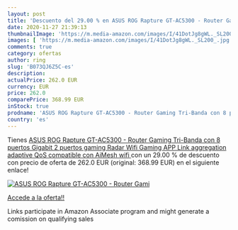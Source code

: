 ```yaml
---
layout: post
title: 'Descuento del 29.00 % en ASUS ROG Rapture GT-AC5300 - Router Gami'
date: 2020-11-27 21:39:13
thumbnailImage: 'https://m.media-amazon.com/images/I/41DotJg8gWL._SL200_.jpg'
images: [ 'https://m.media-amazon.com/images/I/41DotJg8gWL._SL200_.jpg' ]
comments: true
category: ofertas
author: ring
slug: 'B073QJ6Z5C-es'
description:
actualPrice: 262.0 EUR
currency: EUR
price: 262.0
comparePrice: 368.99 EUR
inStock: true
prodname: 'ASUS ROG Rapture GT-AC5300 - Router Gaming Tri-Banda con 8 puertos Gigabit  2 puertos gaming  Radar Wifi  Gaming APP  Link aggregation  adaptive QoS  compatible con AiMesh wifi '
country: 'es'
---
```


Tienes [ASUS ROG Rapture GT-AC5300 - Router Gaming Tri-Banda con 8 puertos Gigabit  2 puertos gaming  Radar Wifi  Gaming APP  Link aggregation  adaptive QoS  compatible con AiMesh wifi ](https://www.amazon.es/dp/B073QJ6Z5C/?tag=tolees-21) con un 29.00 % de descuento con precio de oferta de 262.0 EUR (original: 368.99 EUR) en el siguiente enlace!

[![ASUS ROG Rapture GT-AC5300 - Router Gami](https://m.media-amazon.com/images/I/41DotJg8gWL._SL200_.jpg)](https://www.amazon.es/dp/B073QJ6Z5C/?tag=tolees-21)

[Accede a la oferta!!](https://www.amazon.es/dp/B073QJ6Z5C/?tag=tolees-21)

Links participate in Amazon Associate program and might generate a comission on qualifying sales


